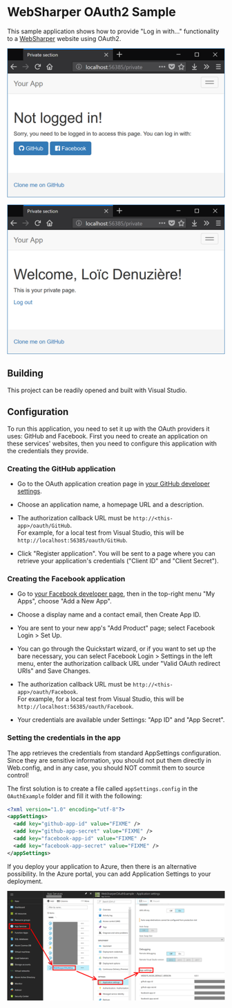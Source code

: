 # WebSharper OAuth2 Sample

This sample application shows how to provide "Log in with..." functionality to a [WebSharper](https://websharper.com) website using OAuth2.

![Screenshot: Application when not logged in](img/not-logged-in.png)

![Screenshot: Application when logged in](img/logged-in.png)

## Building

This project can be readily opened and built with Visual Studio.

## Configuration

To run this application, you need to set it up with the OAuth providers it uses: GitHub and Facebook. First you need to create an application on these services' websites, then you need to configure this application with the credentials they provide.

### Creating the GitHub application

* Go to the OAuth application creation page in [your GitHub developer settings](https://github.com/settings/applications/new).

* Choose an application name, a homepage URL and a description.

* The authorization callback URL must be `http://<this-app>/oauth/GitHub`.  
  For example, for a local test from Visual Studio, this will be `http://localhost:56385/oauth/GitHub`.

* Click "Register application". You will be sent to a page where you can retrieve your application's credentials ("Client ID" and "Client Secret").

### Creating the Facebook application

* Go to [your Facebook developer page](https://developers.facebook.com/), then in the top-right menu "My Apps", choose "Add a New App".

* Choose a display name and a contact email, then Create App ID.

* You are sent to your new app's "Add Product" page; select Facebook Login > Set Up.

* You can go through the Quickstart wizard, or if you want to set up the bare necessary, you can select Facebook Login > Settings in the left menu, enter the authorization callback URL under "Valid OAuth redirect URIs" and Save Changes.

* The authorization callback URL must be `http://<this-app>/oauth/Facebook`.  
  For example, for a local test from Visual Studio, this will be `http://localhost:56385/oauth/Facebook`.

* Your credentials are available under Settings: "App ID" and "App Secret".

### Setting the credentials in the app

The app retrieves the credentials from standard AppSettings configuration. Since they are sensitive information, you should not put them directly in Web.config, and in any case, you should NOT commit them to source control!

The first solution is to create a file called `appSettings.config` in the `OAuthExample` folder and fill it with the following:

```xml
<?xml version="1.0" encoding="utf-8"?>
<appSettings>
  <add key="github-app-id" value="FIXME" />
  <add key="github-app-secret" value="FIXME" />
  <add key="facebook-app-id" value="FIXME" />
  <add key="facebook-app-secret" value="FIXME" />
</appSettings>
```

If you deploy your application to Azure, then there is an alternative possibility. In the Azure portal, you can add Application Settings to your deployment.

![Screenshot: AppSettings in Azure Portal](img/azure-app-settings.png)
